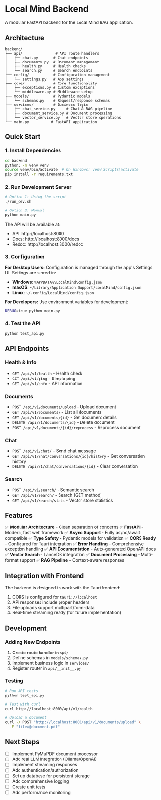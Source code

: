 # Local Mind Backend

A modular FastAPI backend for the Local Mind RAG application.

## Architecture

```
backend/
├── api/               # API route handlers
│   ├── chat.py       # Chat endpoints
│   ├── documents.py  # Document management
│   ├── health.py     # Health checks
│   └── search.py     # Search endpoints
├── config/           # Configuration management
│   └── settings.py   # App settings
├── core/             # Core functionality
│   ├── exceptions.py # Custom exceptions
│   └── middleware.py # Middleware setup
├── models/           # Pydantic models
│   └── schemas.py    # Request/response schemas
├── services/         # Business logic
│   ├── chat_service.py     # Chat & RAG pipeline
│   ├── document_service.py # Document processing
│   └── vector_service.py   # Vector store operations
└── main.py          # FastAPI application
```

## Quick Start

### 1. Install Dependencies

```bash
cd backend
python3 -m venv venv
source venv/bin/activate  # On Windows: venv\Scripts\activate
pip install -r requirements.txt
```

### 2. Run Development Server

```bash
# Option 1: Using the script
./run_dev.sh

# Option 2: Manual
python main.py
```

The API will be available at:
- API: http://localhost:8000
- Docs: http://localhost:8000/docs
- Redoc: http://localhost:8000/redoc

### 3. Configuration

**For Desktop Users:**
Configuration is managed through the app's Settings UI. Settings are stored in:
- **Windows**: `%APPDATA%\LocalMind\config.json`
- **macOS**: `~/Library/Application Support/LocalMind/config.json`
- **Linux**: `~/.config/LocalMind/config.json`

**For Developers:**
Use environment variables for development:
```bash
DEBUG=true python main.py
```

### 4. Test the API

```bash
python test_api.py
```

## API Endpoints

### Health & Info
- `GET /api/v1/health` - Health check
- `GET /api/v1/ping` - Simple ping
- `GET /api/v1/info` - API information

### Documents
- `POST /api/v1/documents/upload` - Upload document
- `GET /api/v1/documents/` - List all documents
- `GET /api/v1/documents/{id}` - Get document details
- `DELETE /api/v1/documents/{id}` - Delete document
- `POST /api/v1/documents/{id}/reprocess` - Reprocess document

### Chat
- `POST /api/v1/chat/` - Send chat message
- `GET /api/v1/chat/conversations/{id}/history` - Get conversation history
- `DELETE /api/v1/chat/conversations/{id}` - Clear conversation

### Search
- `POST /api/v1/search/` - Semantic search
- `GET /api/v1/search/` - Search (GET method)
- `GET /api/v1/search/stats` - Vector store statistics

## Features

✅ **Modular Architecture** - Clean separation of concerns
✅ **FastAPI** - Modern, fast web framework
✅ **Async Support** - Fully async/await compatible
✅ **Type Safety** - Pydantic models for validation
✅ **CORS Ready** - Configured for Tauri integration
✅ **Error Handling** - Comprehensive exception handling
✅ **API Documentation** - Auto-generated OpenAPI docs
✅ **Vector Search** - LanceDB integration
✅ **Document Processing** - Multi-format support
✅ **RAG Pipeline** - Context-aware responses

## Integration with Frontend

The backend is designed to work with the Tauri frontend:

1. CORS is configured for `tauri://localhost`
2. API responses include proper headers
3. File uploads support multipart/form-data
4. Real-time streaming ready (for future implementation)

## Development

### Adding New Endpoints

1. Create route handler in `api/`
2. Define schemas in `models/schemas.py`
3. Implement business logic in `services/`
4. Register router in `api/__init__.py`

### Testing

```bash
# Run API tests
python test_api.py

# Test with curl
curl http://localhost:8000/api/v1/health

# Upload a document
curl -X POST "http://localhost:8000/api/v1/documents/upload" \
  -F "file=@document.pdf"
```

## Next Steps

- [ ] Implement PyMuPDF document processor
- [ ] Add real LLM integration (Ollama/OpenAI)
- [ ] Implement streaming responses
- [ ] Add authentication/authorization
- [ ] Set up database for persistent storage
- [ ] Add comprehensive logging
- [ ] Create unit tests
- [ ] Add performance monitoring